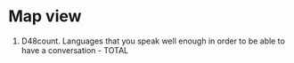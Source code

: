 # Map view

 1. D48count. Languages that you speak well enough in order to be able to have a conversation - TOTAL


